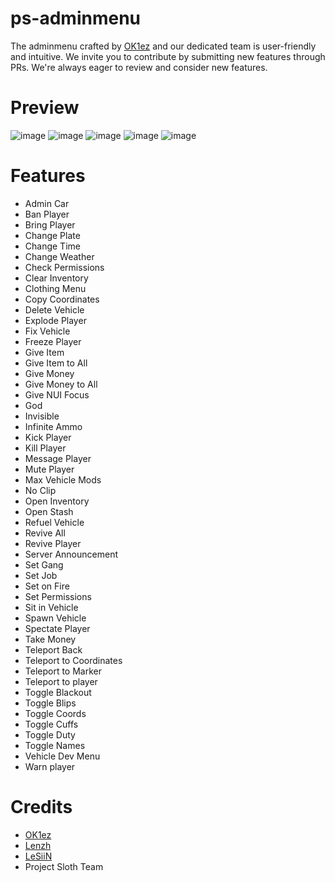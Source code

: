 # ps-adminmenu
The adminmenu crafted by [OK1ez](https://github.com/OK1ez) and our dedicated team is user-friendly and intuitive. We invite you to contribute by submitting new features through PRs. We're always eager to review and consider new features. 

# Preview
![image](https://github.com/Project-Sloth/ps-adminmenu/assets/82112471/4cc38b98-68b2-4238-ba99-6facafe561e0)
![image](https://github.com/Project-Sloth/ps-adminmenu/assets/82112471/754d3afb-0af6-4dc0-af07-7cf27cebe9af)
![image](https://github.com/Project-Sloth/ps-adminmenu/assets/82112471/6ca0f648-aeac-4eb9-8f54-d420dbd750be)
![image](https://github.com/Project-Sloth/ps-adminmenu/assets/82112471/b7f202e7-1272-42e3-9b61-0506f28cbb95)
![image](https://github.com/Project-Sloth/ps-adminmenu/assets/82112471/cd7879d0-e587-4093-a046-a2142505a497)

# Features
* Admin Car
* Ban Player
* Bring Player
* Change Plate
* Change Time
* Change Weather
* Check Permissions
* Clear Inventory
* Clothing Menu
* Copy Coordinates
* Delete Vehicle
* Explode Player
* Fix Vehicle
* Freeze Player
* Give Item
* Give Item to All
* Give Money
* Give Money to All
* Give NUI Focus
* God
* Invisible
* Infinite Ammo
* Kick Player
* Kill Player
* Message Player
* Mute Player
* Max Vehicle Mods
* No Clip
* Open Inventory
* Open Stash
* Refuel Vehicle
* Revive All
* Revive Player
* Server Announcement
* Set Gang
* Set Job
* Set on Fire
* Set Permissions
* Sit in Vehicle
* Spawn Vehicle
* Spectate Player
* Take Money
* Teleport Back
* Teleport to Coordinates
* Teleport to Marker
* Teleport to player
* Toggle Blackout
* Toggle Blips
* Toggle Coords
* Toggle Cuffs
* Toggle Duty
* Toggle Names
* Vehicle Dev Menu
* Warn player

# Credits
* [OK1ez](https://github.com/OK1ez)
* [Lenzh](https://github.com/Lenzh)
* [LeSiiN](https://github.com/LeSiiN)
* Project Sloth Team
